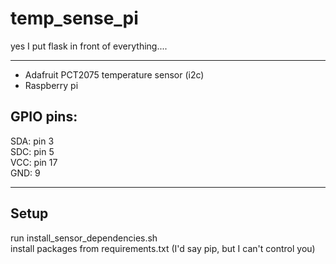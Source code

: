 
# temp_sense_pi
yes I put flask in front of everything....

-------------
- Adafruit PCT2075 temperature sensor (i2c)
- Raspberry pi

## GPIO pins:  
SDA: pin 3  
SDC: pin 5  
VCC: pin 17  
GND: 9  

-------------

## Setup  
run install_sensor_dependencies.sh  
install packages from requirements.txt (I'd say pip, but I can't control you)  
